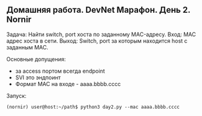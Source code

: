 ## Домашняя работа. DevNet Марафон. День 2. Nornir

Задача:
    Найти switch, port хоста по заданному MAC-адресу.
Вход:
    MAC адрес хоста в сети.
Выход:
    Switch, port за которым находится host с заданным MAC.

Основные допущения:
- за access портом всегда endpoint
- SVI это эндпоинт
- Формат MAC на входе - aaaa.bbbb.cccc

Запуск:
```
(nornir) user@host:~/path$ python3 day2.py --mac aaaa.bbbb.cccc
```